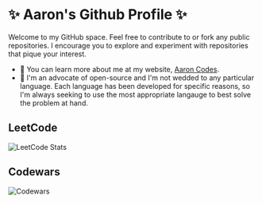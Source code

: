 # ✨ Aaron's Github Profile ✨

Welcome to my GitHub space. Feel free to contribute to or fork any public repositories.
I encourage you to explore and experiment with repositories that pique your interest.

- 🌱 You can learn more about me at my website, [Aaron Codes](https://aaron-codes.io/).
- 👯 I'm an advocate of open-source and I'm not wedded to any particular language. Each language has been developed for specific reasons, so I'm always seeking to use the most appropriate langauge to best solve the problem at hand.

## LeetCode

![LeetCode Stats](https://leetcard.jacoblin.cool/aaroncclloyd?theme=dark&font=Maven%20Pro&ext=contest)

## Codewars

![Codewars](https://github.r2v.ch/codewars?user=AaronCCLloyd&name=true&top_languages=true)
